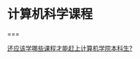 # 计算机科学课程






===

[还应该学哪些课程才能赶上计算机学院本科生?](https://www.zhihu.com/question/365970824/answer/988612042)


